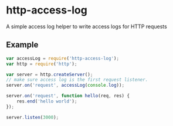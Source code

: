 # http-access-log

A simple access log helper to write access logs for HTTP requests

## Example

```js
var accessLog = require('http-access-log');
var http = require('http');

var server = http.createServer();
// make sure access log is the first request listener.
server.on('request', accessLog(console.log));

server.on('request', function hello(req, res) {
    res.end('hello world');
});

server.listen(3000);
```
